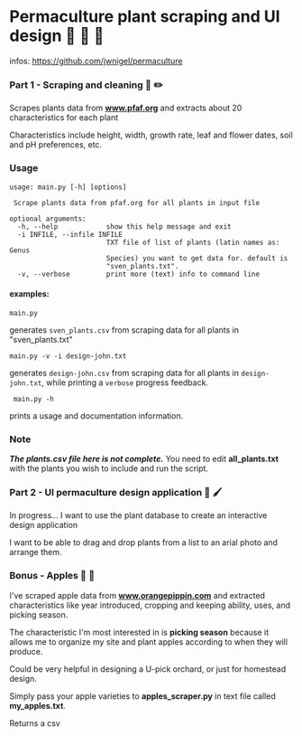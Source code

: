 # Permaculture plant scraping and UI design :chestnut: :seedling: :deciduous_tree:

infos: https://github.com/jwnigel/permaculture

### Part 1 - Scraping and cleaning :ledger: :pencil2:
Scrapes plants data from **www.pfaf.org** and extracts about 20 characteristics for each plant

Characteristics include height, width, growth rate, leaf and flower dates, soil and pH preferences, etc.

### Usage

```
usage: main.py [-h] [options]

 Scrape plants data from pfaf.org for all plants in input file

optional arguments:
  -h, --help            show this help message and exit
  -i INFILE, --infile INFILE
                        TXT file of list of plants (latin names as: Genus
                        Species) you want to get data for. default is
                        "sven_plants.txt".
  -v, --verbose         print more (text) info to command line
```

#### examples:

    main.py

generates `sven_plants.csv` from scraping data for all plants in "sven_plants.txt"

    main.py -v -i design-john.txt

generates `design-john.csv` from scraping data for all plants in `design-john.txt`, while printing a `verbose` progress feedback.

     main.py -h

prints a usage and documentation information.

### Note
***The plants.csv file here is not complete.*** You need to edit **all_plants.txt** with the plants you wish to include and run the script.

### Part 2 - UI permaculture design application :art: :paintbrush:
In progress... I want to use the plant database to create an interactive design application

I want to be able to drag and drop plants from a list to an arial photo and arrange them.


### Bonus - Apples 🍎 🍏
I've scraped apple data from **www.orangepippin.com** and extracted characteristics like year introduced, cropping and keeping ability, uses, and picking season.

The characteristic I'm most interested in is **picking season** because it allows me to organize my site and plant apples according to when they will produce. 

Could be very helpful in designing a U-pick orchard, or just for homestead design. 

Simply pass your apple varieties to **apples_scraper.py** in text file called **my_apples.txt**.

Returns a csv
